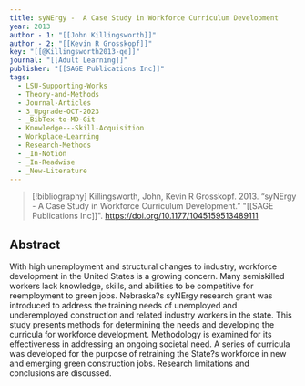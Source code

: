 ```yaml
---
title: syNErgy -  A Case Study in Workforce Curriculum Development
year: 2013
author - 1: "[[John Killingsworth]]"
author - 2: "[[Kevin R Grosskopf]]"
key: "[[@Killingsworth2013-qe]]"
journal: "[[Adult Learning]]"
publisher: "[[SAGE Publications Inc]]"
tags:
  - LSU-Supporting-Works
  - Theory-and-Methods
  - Journal-Articles
  - 3_Upgrade-OCT-2023
  - _BibTex-to-MD-Git
  - Knowledge---Skill-Acquisition
  - Workplace-Learning
  - Research-Methods
  - _In-Notion
  - _In-Readwise
  - _New-Literature
---
```


> [!bibliography]
> Killingsworth, John, Kevin R Grosskopf. 2013. “syNErgy -  A Case Study in Workforce Curriculum Development.” "[[SAGE Publications Inc]]". https://doi.org/10.1177/1045159513489111

## Abstract
With high unemployment and structural changes to industry, workforce development in the United States is a growing concern. Many semiskilled workers lack knowledge, skills, and abilities to be competitive for reemployment to green jobs. Nebraska?s syNErgy research grant was introduced to address the training needs of unemployed and underemployed construction and related industry workers in the state. This study presents methods for determining the needs and developing the curricula for workforce development. Methodology is examined for its effectiveness in addressing an ongoing societal need. A series of curricula was developed for the purpose of retraining the State?s workforce in new and emerging green construction jobs. Research limitations and conclusions are discussed.